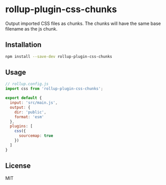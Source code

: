 # rollup-plugin-css-chunks

Output imported CSS files as chunks. The chunks will have the same base filename as the js chunk.

## Installation

```bash
npm install --save-dev rollup-plugin-css-chunks
```

## Usage

```js
// rollup.config.js
import css from 'rollup-plugin-css-chunks';

export default {
  input: 'src/main.js',
  output: {
    dir: 'public',
    format: 'esm'
  },
  plugins: [
    css({
      sourcemap: true
    })
  ]
}
```

## License

MIT
